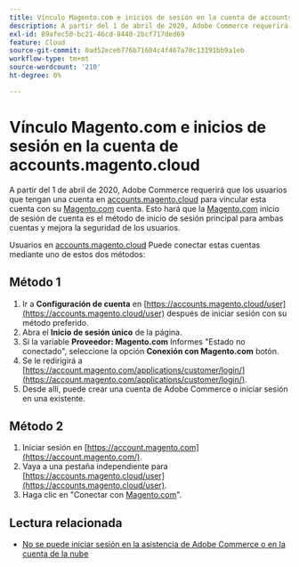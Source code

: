 ```yaml
---
title: Vínculo Magento.com e inicios de sesión en la cuenta de accounts.magento.cloud
description: A partir del 1 de abril de 2020, Adobe Commerce requerirá que los usuarios que tengan una cuenta en [accounts.magento.cloud](https://accounts.magento.cloud/) vinculen esta cuenta con su cuenta de [Magento.com](https://account.magento.com/customer/account/login/). Esto hará que el inicio de sesión en la cuenta de [Magento.com](https://account.magento.com/customer/account/login/) sea el método de inicio de sesión principal para ambas cuentas y mejorará la seguridad de los usuarios.
exl-id: 89afec50-bc21-46cd-8440-2bcf717ded69
feature: Cloud
source-git-commit: 0ad52eceb776b71604c4f467a70c13191bb9a1eb
workflow-type: tm+mt
source-wordcount: '210'
ht-degree: 0%

---
```


# Vínculo Magento.com e inicios de sesión en la cuenta de accounts.magento.cloud

A partir del 1 de abril de 2020, Adobe Commerce requerirá que los usuarios que tengan una cuenta en [accounts.magento.cloud](https://accounts.magento.cloud/) para vincular esta cuenta con su [Magento.com](https://account.magento.com/customer/account/login/) cuenta. Esto hará que la [Magento.com](https://account.magento.com/customer/account/login/) inicio de sesión de cuenta es el método de inicio de sesión principal para ambas cuentas y mejora la seguridad de los usuarios.

Usuarios en [accounts.magento.cloud](https://accounts.magento.cloud/) Puede conectar estas cuentas mediante uno de estos dos métodos:

## Método 1

1. Ir a **Configuración de cuenta** en [https://accounts.magento.cloud/user](https://accounts.magento.cloud/user) después de iniciar sesión con su método preferido.
1. Abra el **Inicio de sesión único** de la página.
1. Si la variable **Proveedor: Magento.com** Informes &quot;Estado no conectado&quot;, seleccione la opción **Conexión con Magento.com** botón.
1. Se le redirigirá a [https://account.magento.com/applications/customer/login/](https://account.magento.com/applications/customer/login/).
1. Desde allí, puede crear una cuenta de Adobe Commerce o iniciar sesión en una existente.

## Método 2

1. Iniciar sesión en [https://account.magento.com](https://account.magento.com/).
1. Vaya a una pestaña independiente para [https://accounts.magento.cloud/user](https://accounts.magento.cloud/user).
1. Haga clic en &quot;Conectar con [Magento.com](https://account.magento.com/customer/account/login/)&quot;.

## Lectura relacionada

* [No se puede iniciar sesión en la asistencia de Adobe Commerce o en la cuenta de la nube](/help/troubleshooting/miscellaneous/unable-to-log-in-to-support-or-cloud-project.md)
